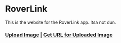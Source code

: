 # RoverLink

This is the website for the RoverLink app. Itsa not dun.

### [Upload Image](https://github.com/RoverLink/roverlink.github.io/upload/main/img) | [Get URL for Uploaded Image](https://roverlink.github.io/img/example.png)
